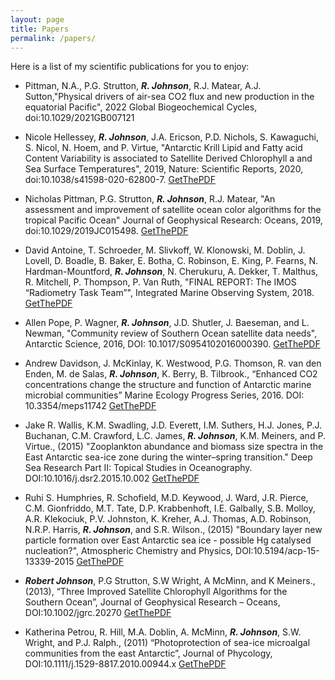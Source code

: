 ```yaml
---
layout: page
title: Papers
permalink: /papers/
---
```

Here is a list of my scientific publications for you to enjoy:

- Pittman, N.A., P.G. Strutton, *__R. Johnson__*, R.J. Matear, A.J. Sutton,"Physical drivers of air-sea CO2 flux and new production in the equatorial Pacific", 2022 Global Biogeochemical Cycles, doi:10.1029/2021GB007121

- Nicole Hellessey, *__R. Johnson__*, J.A. Ericson, P.D. Nichols, S. Kawaguchi, S. Nicol, N. Hoem, and P. Virtue, "Antarctic Krill Lipid and Fatty acid Content Variability is associated to Satellite Derived Chlorophyll a and Sea Surface Temperatures", 2019, Nature: Scientific Reports, 2020, doi:10.1038/s41598-020-62800-7. [GetThePDF](https://github.com/RobTheOceanographer/fastpages/raw/master/docs/hellessey_etal_2020.pdf)

- Nicholas Pittman, P.G. Strutton, *__R. Johnson__*, R.J. Matear, "An assessment and improvement of satellite ocean color algorithms for the tropical Pacific Ocean" Journal of Geophysical Research: Oceans, 2019, doi:10.1029/2019JC015498. [GetThePDF](https://github.com/RobTheOceanographer/fastpages/raw/master/docs/pittman_etal_2019.pdf)

- David Antoine, T. Schroeder, M. Slivkoff, W. Klonowski, M. Doblin, J. Lovell, D. Boadle, B. Baker, E. Botha, C. Robinson, E. King, P. Fearns, N. Hardman-Mountford, *__R. Johnson__*, N. Cherukuru, A. Dekker, T. Malthus, R. Mitchell, P. Thompson, P. Van Ruth, "FINAL REPORT: The IMOS “Radiometry Task Team”", Integrated Marine Observing System, 2018. [GetThePDF](https://github.com/RobTheOceanographer/fastpages/raw/master/docs/IMOS-RTT-final-report-submission-30June2017.pdf)

- Allen Pope, P. Wagner, *__R. Johnson__*, J.D. Shutler, J. Baeseman, and L. Newman, "Community review of Southern Ocean satellite data needs", Antarctic Science, 2016, DOI: 10.1017/S0954102016000390. [GetThePDF](https://github.com/RobTheOceanographer/fastpages/raw/master/docs/pope_etal_2016.pdf)

- Andrew Davidson, J. McKinlay, K. Westwood, P.G. Thomson, R. van den Enden, M. de Salas, *__R. Johnson__*, K. Berry, B. Tilbrook., “Enhanced CO2 concentrations change the structure and function of Antarctic marine microbial communities” Marine Ecology Progress Series, 2016. DOI: 10.3354/meps11742 [GetThePDF](https://github.com/RobTheOceanographer/fastpages/raw/master/docs/Davidson_et_al_2016.pdf)

- Jake R. Wallis,  K.M. Swadling, J.D. Everett, I.M. Suthers, H.J. Jones, P.J. Buchanan, C.M. Crawford, L.C. James, *__R. Johnson__*, K.M. Meiners, and P. Virtue., (2015) "Zooplankton abundance and biomass size spectra in the East Antarctic sea-ice zone during the winter–spring transition." Deep Sea Research Part II: Topical Studies in Oceanography. DOI:10.1016/j.dsr2.2015.10.002 [GetThePDF](https://github.com/RobTheOceanographer/fastpages/raw/master/docs/Wallis_et_al_2015.pdf)

- Ruhi S. Humphries, R. Schofield, M.D. Keywood, J. Ward, J.R. Pierce, C.M. Gionfriddo, M.T. Tate, D.P. Krabbenhoft, I.E. Galbally, S.B. Molloy, A.R. Klekociuk, P.V. Johnston, K. Kreher, A.J. Thomas, A.D. Robinson, N.R.P. Harris, *__R. Johnson__*, and S.R. Wilson., (2015) "Boundary layer new particle formation over East Antarctic sea ice - possible Hg catalysed nucleation?", Atmospheric Chemistry and Physics, DOI:10.5194/acp-15-13339-2015 [GetThePDF](https://github.com/RobTheOceanographer/fastpages/raw/master/docs/Humphries_et_al_2015.pdf)

- *__Robert Johnson__*, P.G Strutton, S.W Wright, A McMinn, and K Meiners., (2013), “Three Improved Satellite Chlorophyll Algorithms for the Southern Ocean”, Journal of Geophysical Research – Oceans, DOI:10.1002/jgrc.20270 [GetThePDF](https://github.com/RobTheOceanographer/fastpages/raw/master/docs/Johnson_et_al_2013.pdf)

- Katherina Petrou, R. Hill, M.A. Doblin, A. McMinn, *__R. Johnson__*, S.W. Wright, and P.J. Ralph., (2011) “Photoprotection of sea-ice microalgal communities from the east Antarctic”, Journal of Phycology, DOI:10.1111/j.1529-8817.2010.00944.x [GetThePDF](https://github.com/RobTheOceanographer/fastpages/raw/master/docs/Petrou_et_al_2011.pdf)
